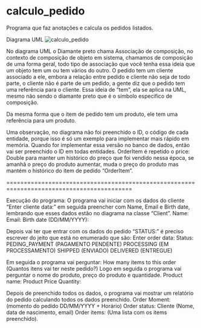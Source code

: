 # calculo_pedido

Programa que faz anotações e calcula os pedidos listados.

Diagrama UML
![calculo_pedido](https://github.com/LuizWolff/calculo_pedido/assets/46894743/28634c26-9b13-422b-a3fb-7488b440fb88)

No diagrama UML o Diamante preto chama Associação de composição, no contexto de composição de objeto em sistema, chamamos de composição de uma forma geral, todo tipo de associação que você tenha essa ideia que um objeto tem um ou tem vários do outro. 
O pedido tem um cliente associado a ele, embora a relação entre pedido e cliente não seja de todo parte, o cliente não é parte de um pedido, a gente diz que o pedido tem uma referência para o cliente. Essa ideia de “tem”, ela se aplica na UML, mesmo não sendo o diamante preto que é o símbolo especifico de composição.

Da mesma forma que o item de pedido tem um produto, ele tem uma referência para um produto.

Uma observação, no diagrama não foi preenchido o ID, o código de cada entidade, porque isso é só um exemplo para implementar mais rápido em memória. Quando for implementar essa versão no banco de dados, então vai ser preenchido o ID em todas entidades.
OrderItem é repetido o price: Double para manter um histórico do preço que foi vendido nessa época, se amanhã o preço do produto aumentar, muda o preço do produto mas mantém o histórico do item de pedido “OrderItem”.

==========================================================================================

Execução do programa:
O programa vai iniciar com os dados do cliente “Enter cliente data:” em seguida preencher com Name, Email e Birth date, lembrando que esses dados estão no diagrama na classe “Client”. 
Name:
Email:
Birth date (DD/MM/YYYY):

Depois vai ter que entrar com os dados do pedido “STATUS:” é preciso escrever do jeito que está no enumerado que são: 
Enter order data:
Status:
PEDING_PAYMENT (PAGAMENTO PENDENTE)
PROCESSING (EM PROCESSAMENTO)
SHIPPED (ENVIADO)
DELIVERED (ENTREGUE)

Em seguida o programa vai perguntar: How many items to this order (Quantos itens vai ter neste pedido?) 
Logo em seguida o programa vai perguntar o nome do produto, preço do produto e quantidade.
Product name: 
Product Price 
Quantity: 

Depois de preenchido todos os dados, o programa vai mostrar um relatório do pedido calculando todos os dados preenchido.
Order Moment: (momento do pedido DD/MM/YYYY + Horário)
Order status: 
Cliente (Nome, data de nascimento, email)
Order items: (Uma lista com os items preenchido).
